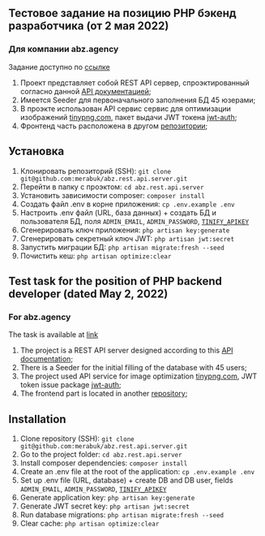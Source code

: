 ## Тестовое задание на позицию PHP бэкенд разработчика (от 2 мая 2022)
### Для компании abz.agency

Задание доступно по [ссылке](https://drive.google.com/file/d/1zUC2D72mGqSip5-3zvKJYGMsd7-KEfHG/view)
1. Проект представляет собой REST API сервер, спроэктированный согласно данной [API документацией](https://www.google.com/url?q=https://apidocs.abz.dev/test_assignment_for_frontend_developer_api_documentation&sa=D&source=apps-viewer-frontend&ust=1653745913936392&usg=AOvVaw12hStHMBD3_Bh0VTuwOFsd&hl=ru);
2. Имеется Seeder для первоначального заполнения БД 45 юзерами;
3. В проэкте использован API сервис сервис для оптимизации изображений [tinypng.com](https://tinypng.com/), пакет выдачи JWT токена [jwt-auth](https://github.com/tymondesigns/jwt-auth);
4. Фронтенд часть расположена в другом [репозитории](https://github.com/merabuk/abz.rest.api);


## Установка

1. Клонировать репозиторий (SSH): `git clone git@github.com:merabuk/abz.rest.api.server.git`
2. Перейти в папку с проэктом: `cd abz.rest.api.server`
3. Установить зависимости composer: `composer install`
4. Создать файл .env в корне приложения: `cp .env.example .env`
5. Настроить .env файл (URL, база данных) + создать БД и пользователя БД, поля `ADMIN_EMAIL`, `ADMIN_PASSWORD`, [`TINIFY_APIKEY`](https://tinypng.com/developers)
6. Сгенерировать ключ приложения: `php artisan key:generate`
7. Сгенерировать секретный ключ JWT: `php artisan jwt:secret`
8. Запустить миграции БД: `php artisan migrate:fresh --seed`
9. Почистить кеш: `php artisan optimize:clear`


## Test task for the position of PHP backend developer (dated May 2, 2022)
### For abz.agency
The task is available at [link](https://drive.google.com/file/d/1zUC2D72mGqSip5-3zvKJYGMsd7-KEfHG/view)
1. The project is a REST API server designed according to this [API documentation](https://www.google.com/url?q=https://apidocs.abz.dev/test_assignment_for_frontend_developer_api_documentation&sa=D&source=apps-viewer-frontend&ust=1653745913936392&usg=AOvVaw12hStHMBD3_Bh0VTuwOFsd&hl=ru);
2. There is a Seeder for the initial filling of the database with 45 users;
3. The project used API service for image optimization [tinypng.com](https://tinypng.com/), JWT token issue package [jwt-auth](https://github.com/tymondesigns/jwt-auth );
4. The frontend part is located in another [repository](https://github.com/merabuk/abz.rest.api);

## Installation

1. Clone repository (SSH): `git clone git@github.com:merabuk/abz.rest.api.server.git`
2. Go to the project folder: `cd abz.rest.api.server`
3. Install composer dependencies: `composer install`
4. Create an .env file at the root of the application: `cp .env.example .env`
5. Set up .env file (URL, database) + create DB and DB user, fields `ADMIN_EMAIL`, `ADMIN_PASSWORD`, [`TINIFY_APIKEY`](https://tinypng.com/developers)
6. Generate application key: `php artisan key:generate`
7. Generate JWT secret key: `php artisan jwt:secret`
8. Run database migrations: `php artisan migrate:fresh --seed`
9. Clear cache: `php artisan optimize:clear`
